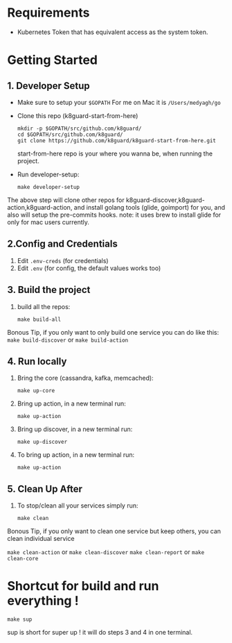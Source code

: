 # Requirements

* Kubernetes Token that has equivalent access as the system token.



# Getting Started

## 1. Developer Setup

* Make sure to setup your `$GOPATH`  For me on Mac it is `/Users/medyagh/go`

* Clone this repo (k8guard-start-from-here)

	```
	mkdir -p $GOPATH/src/github.com/k8guard/
	cd $GOPATH/src/github.com/k8guard/
	git clone https://github.com/k8guard/k8guard-start-from-here.git
	```
	start-from-here repo is your where you wanna be, when running the project.


* Run developer-setup:

	```
	make developer-setup
	```
The above step will clone other repos for k8guard-discover,k8guard-action,k8guard-action, and install golang tools (glide, goimport) for you, and also will setup the pre-commits hooks. note: it uses brew to install glide for only for mac users currently.

## 2.Config and Credentials

1. Edit `.env-creds` (for credentials)
1. Edit `.env`   (for config, the default values works too)


## 3. Build the project

1. build all the repos:

	```
	make build-all
	```

Bonous Tip, if you only want to only build one service you can do like this: `make build-discover` or  `make build-action`  



## 4. Run locally

1. Bring the core (cassandra, kafka, memcached):

	```
	make up-core
	```
1.  Bring up action, in a new terminal run:

	```
	make up-action
	```

1.  Bring up discover, in a new terminal run:

	```
	make up-discover
	```

1.  To bring up action, in a new terminal run:

	```
	make up-action
	```

## 5. Clean Up After

1. To stop/clean all your services simply run:


	```
	make clean
	```

Bonous Tip, if you only want to clean one service but keep others, you can clean individual service

`make clean-action`
or `make clean-discover`
`make clean-report`
or `make clean-core`


# Shortcut for build and run everything !

```
make sup
```

sup is short for super up ! it will do steps 3 and 4 in one terminal.
